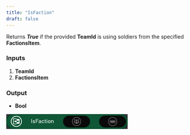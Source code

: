 ```yaml
---
title: "IsFaction"
draft: false
---
```

Returns **_True_** if the provided **TeamId** is using soldiers from the specified **FactionsItem**.
### Inputs
1. **TeamId**
2. **FactionsItem**
### Output
-   **Bool**

![IsFaction](https://raw.githubusercontent.com/battlefield-portal-community/Image-CDN/main/portal_blocks/IsFaction.png)